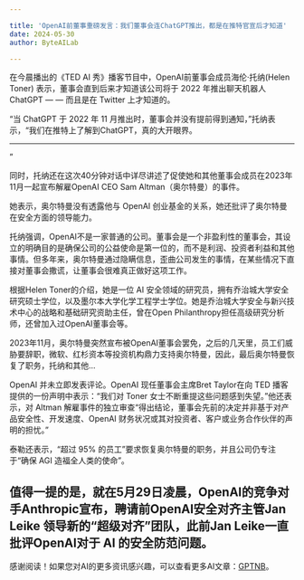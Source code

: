 ```yaml
---

title: 'OpenAI前董事重磅发言：我们董事会连ChatGPT推出，都是在推特官宣后才知道'
date: 2024-05-30
author: ByteAILab

---
```


在今晨播出的《TED AI 秀》播客节目中，OpenAI前董事会成员海伦·托纳(Helen Toner) 表示，董事会直到后来才知道该公司将于 2022 年推出聊天机器人 ChatGPT — — 而且是在 Twitter 上才知道的。

“当 ChatGPT 于 2022 年 11 月推出时，董事会并没有提前得到通知，”托纳表示，“我们在推特上了解到ChatGPT，真的大开眼界。

---
”

同时，托纳还在这次40分钟对话中详尽讲述了促使她和其他董事会成员在2023年11月一起宣布解雇OpenAI CEO Sam Altman（奥尔特曼）的事件。

她表示，奥尔特曼没有透露他与 OpenAI 创业基金的关系，她还批评了奥尔特曼在安全方面的领导能力。

托纳强调，OpenAI不是一家普通的公司。董事会是一个非盈利性的董事会，其设立的明确目的是确保公司的公益使命是第一位的，而不是利润、投资者利益和其他事情。但多年来，奥尔特曼通过隐瞒信息，歪曲公司发生的事情，在某些情况下直接对董事会撒谎，让董事会很难真正做好这项工作。

根据Helen Toner的介绍，她是一位 AI 安全领域的研究员，拥有乔治城大学安全研究硕士学位，以及墨尔本大学化学工程学士学位。她是乔治城大学安全与新兴技术中心的战略和基础研究资助主任，曾在Open Philanthropy担任高级研究分析师，还曾加入过OpenAI董事会等。

2023年11月，奥尔特曼突然宣布被OpenAI董事会罢免，之后的几天里，员工们威胁要辞职，微软、红杉资本等投资机构鼎力支持奥尔特曼，因此，最后奥尔特曼恢复了职务，托纳和其他...

OpenAI 并未立即发表评论。OpenAI 现任董事会主席Bret Taylor在向 TED 播客提供的一份声明中表示：“我们对 Toner 女士不断重提这些问题感到失望。”他还表示，对 Altman 解雇事件的独立审查“得出结论，董事会先前的决定并非基于对产品安全性、开发速度、OpenAI 财务状况或其对投资者、客户或业务合作伙伴的声明的担忧。”

泰勒还表示，“超过 95% 的员工”要求恢复奥尔特曼的职务，并且公司仍专注于“确保 AGI 造福全人类的使命”。

值得一提的是，就在5月29日凌晨，OpenAI的竞争对手Anthropic宣布，聘请前OpenAI安全对齐主管Jan Leike 领导新的“超级对齐”团队，此前Jan Leike一直批评OpenAI对于 AI 的安全防范问题。
---
感谢阅读！如果您对AI的更多资讯感兴趣，可以查看更多AI文章：[GPTNB](https://gptnb.com)。